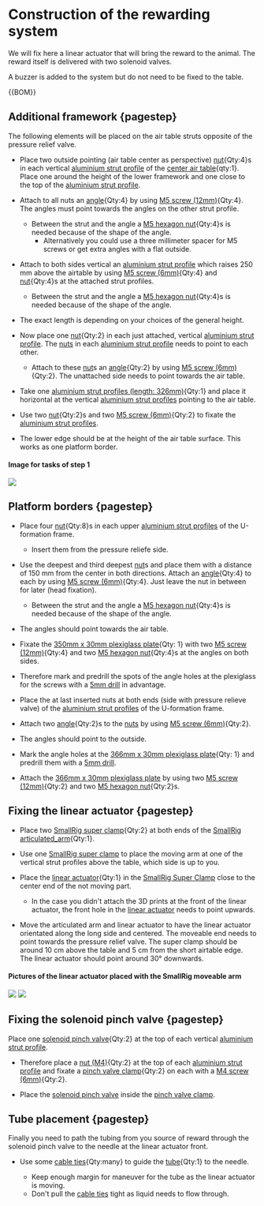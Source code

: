 # Construction of the rewarding system

We will fix here a linear actuator that will bring the reward to the animal. The reward itself is delivered with two solenoid valves.

A buzzer is added to the system but do not need to be fixed to the table.

{{BOM}}



## Additional framework {pagestep}

The following elements will be placed on the air table struts opposite of the pressure relief valve.

- Place two outside pointing (air table center as perspective) [nut](connectors.yml#5mmNuts){Qty:4}s in each vertical [aluminium strut profile](framework.yml#20x20Rod) of the [center air table](fromstep){qty:1}. Place one around  the height of the lower framework and one close to the top of the [aluminium strut profile](framework.yml#20x20Rod). 


- Attach to all nuts an [angle](connectors.yml#5mmNuts_angle){Qty:4} by using [M5 screw (12mm)](screws.yml#m5x12mm_screw){Qty:4}. The angles must point towards the angles on the other strut profile.
     - Between the strut and the angle a [M5 hexagon nut](screws.yml#m5_hexagon_nuts){Qty:4}s is needed because of the shape of the angle. 
         - Alternatively you could use a three millimeter spacer for M5 screws or get extra angles with a flat outside.

- Attach to both sides vertical an [aluminium strut profile](framework.yml#20x20Rod) which raises 250 mm above the airtable by using [M5 screw (6mm)](screws.yml#m5x6mm_screw){Qty:4} and [nut](connectors.yml#5mmNuts){Qty:4}s at the attached strut profiles. 
     - Between the strut and the angle a [M5 hexagon nut](screws.yml#m5_hexagon_nuts){Qty:4}s is needed because of the shape of the angle. 
         
- The exact length is depending on your choices of the general height. 

- Now place one [nut](connectors.yml#5mmNuts){Qty:2} in each just attached, vertical [aluminium strut profile](framework.yml#20x20Rod). The [nuts](connectors.yml#5mmNuts) in each [aluminium strut profile](framework.yml#20x20Rod) needs to point to each other. 

    - Attach to these [nut](connectors.yml#5mmNuts)s an [angle](connectors.yml#5mmNuts_angle){Qty:2} by using [M5 screw (6mm)](screws.yml#m5x6mm_screw){Qty:2}. The unattached side needs to point towards the air table. 

- Take one  [aluminium strut profiles (length: 326mm)](fromstep){Qty:1} and place it horizontal at the vertical [aluminium strut profiles](framework.yml#20x20Rod) pointing to the air table.

 - Use two [nut](connectors.yml#5mmNuts){Qty:2}s and two [M5 screw (6mm)](screws.yml#m5x6mm_screw){Qty:2} to fixate the [aluminium strut profiles](framework.yml#20x20Rod).

- The lower edge should be at the height of the air table surface. This works as one platform border. 

#### Image for tasks of step 1

![](images/side_strut.jpeg)


## Platform borders {pagestep}

- Place four [nut](connectors.yml#5mmNuts){Qty:8}s in each upper [aluminium strut profiles](framework.yml#20x20Rod) of the U-formation frame. 
    - Insert them from the pressure reliefe side.

- Use the deepest and third deepest [nut](connectors.yml#5mmNuts)s and place them with a distance of 150 mm from the center in both directions. Attach an [angle](connectors.yml#5mmNuts_angle){Qty:4} to each by using [M5 screw (6mm)](screws.yml#m5x6mm_screw){Qty:4}. Just leave the nut in between for later (head fixation).
     - Between the strut and the angle a [M5 hexagon nut](screws.yml#m5_hexagon_nuts){Qty:4}s is needed because of the shape of the angle. 


- The angles should point towards the air table.

- Fixate the [350mm x 30mm plexiglass plate](plexiglass.yml#350x30pg){Qty: 1} with two [M5 screw (12mm)](screws.yml#m5x12mm_screw){Qty:4} and two [M5 hexagon nut](screws.yml#m5_hexagon_nuts){Qty:4}s at the angles on both sides.
- Therefore mark and predrill the spots of the angle holes at the plexiglass for the screws with a [5mm drill](tools.yml#5mmdrill) in advantage.


- Place the at last inserted nuts at both ends (side with pressure relieve valve) of the [aluminium strut profiles](framework.yml#20x20Rod) of the U-formation frame.

- Attach two [angle](connectors.yml#5mmNuts_angle){Qty:2}s to the [nuts](connectors.yml#5mmNuts) by using [M5 screw (6mm)](screws.yml#m5x6mm_screw){Qty:2}. 

- The angles should point to the outside.


- Mark the angle holes at the [366mm x 30mm plexiglass plate](plexiglass.yml#366x30pg){Qty: 1} and predrill them with a [5mm drill](tools.yml#5mmdrill).

- Attach the [366mm x 30mm plexiglass plate](plexiglass.yml#366x30pg) by using two [M5 screw (12mm)](screws.yml#m5x12mm_screw){Qty:2} and two [M5 hexagon nut](screws.yml#m5_hexagon_nuts){Qty:2}s.






## Fixing the linear actuator {pagestep}




- Place two [SmallRig super clamp](framework.yml#smallrig_super_clamp){Qty:2} at both ends of the [SmallRig articulated_arm](framework.yml#smallrig_articulated_arm){Qty:1}. 

- Use one [SmallRig super clamp](framework.yml#smallrig_super_clamp) to place the moving arm at one of the vertical strut profiles above the table, which side is up to you.

- Place the [linear actuator](electronic.yml#LinActuator50mm){Qty:1} in the [SmallRig Super Clamp](framework.yml#smallrig_super_clamp) close to the center end of the not moving part. 

    - In the case you didn't attach the 3D prints at the front of the linear actuator, the front hole in the [linear actuator](electronic.yml#LinActuator50mm) needs to point upwards.


- Move the articulated arm and linear actuator to have the linear actuator orientated along the long side and centered. The moveable end needs to point towards the pressure relief valve. The super clamp should be around 10 cm above the table and 5 cm from the short airtable edge. The linear actuator should point around 30° downwards.

#### Pictures of the linear actuator placed with the SmallRig moveable arm


![](images/smallrig_01.jpeg)
![](images/smallrig_02.jpeg)




## Fixing the solenoid pinch valve {pagestep}

Place one [solenoid pinch valve](electronic.yml#pv){Qty:2} at the top of each vertical [aluminium strut profile](framework.yml#20x20Rod). 

- Therefore place a [nut (M4)](connectors.yml#4mmNuts){Qty:2} at the top of each [aluminium strut profile](framework.yml#20x20Rod) and fixate a  [pinch valve clamp](electronic.yml#pv_clamp){Qty:2} on each with a [M4 screw (6mm)](screws.yml#m4x6mm_screw){Qty:2}.

- Place the [solenoid pinch valve](electronic.yml#pv) inside the [pinch valve clamp](electronic.yml#pv_clamp).







##  Tube placement {pagestep}

Finally you need to path the tubing from you source of reward through the solenoid pinch valve to the needle at the linear actuator front.

- Use some [cable ties](connectors.yml#cable_tie){Qty:many} to guide the [tube](electronic.yml#pv_tube){Qty:1} to the needle.

     - Keep enough margin for maneuver for the tube as the linear actuator is moving.
     - Don't pull the [cable ties](connectors.yml#cable_tie) tight as liquid needs to flow through.


